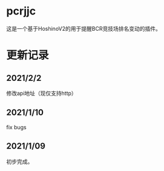 # pcrjjc
这是一个基于HoshinoV2的用于提醒BCR竞技场排名变动的插件。  
# 更新记录
## 2021/2/2
修改api地址（现仅支持http）
## 2021/1/10
fix bugs
## 2021/1/09
初步完成。
